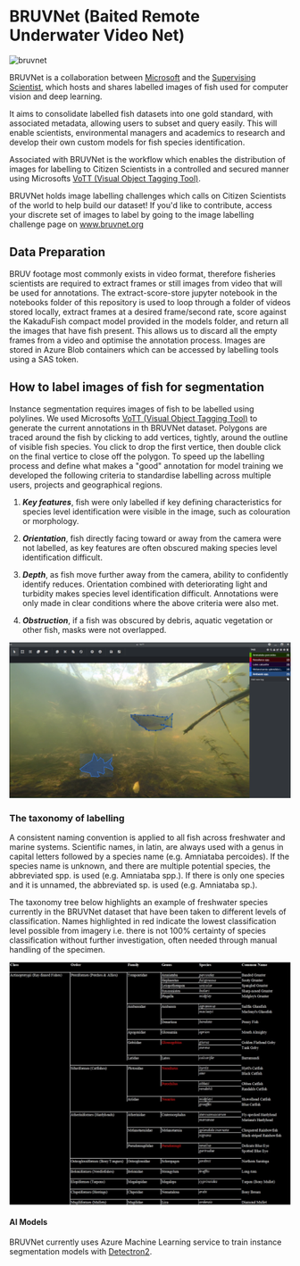 # BRUVNet (Baited Remote Underwater Video Net)

![bruvnet](https://github.com/ajansenn/BRUVNet/blob/master/BRUVNet%20Image.png)

BRUVNet is a collaboration between [Microsoft](https://www.microsoft.com/en-us/ai/ai-for-earth) and the [Supervising Scientist](http://environment.gov.au/science/supervising-scientist), which hosts and shares labelled images of fish used for computer vision and deep learning.   

It aims to consolidate labelled fish datasets into one gold standard, with associated metadata, allowing users to subset and query easily. This will enable scientists, environmental managers and academics to research and develop their own custom models for fish species identification.

Associated with BRUVNet is the workflow which enables the distribution of images for labelling to Citizen Scientists in a controlled and secured manner using Microsofts [VoTT (Visual Object Tagging Tool)](https://github.com/Microsoft/VoTT). 

BRUVNet holds image labelling challenges which calls on Citizen Scientists of the world to help build our dataset! If you'd like to contribute, access your discrete set of images to label by going to the image labelling challenge page on www.bruvnet.org


## Data Preparation

BRUV footage most commonly exists in video format, therefore fisheries scientists are required to extract frames or still images from video that will be used for annotations. The extract-score-store jupyter notebook in the notebooks folder of this repository is used to loop through a folder of videos stored locally, extract frames at a desired frame/second rate, score against the KakaduFish compact model provided in the models folder, and return all the images that have fish present. This allows us to discard all the empty frames from a video and optimise the annotation process. Images are stored in Azure Blob containers which can be accessed by labelling tools using a SAS token. 


## How to label images of fish for segmentation

Instance segmentation requires images of fish to be labelled using polylines. We used Microsofts [VoTT (Visual Object Tagging Tool)](https://github.com/Microsoft/VoTT) to generate the current annotations in th BRUVNet dataset. Polygons are traced around the fish by clicking to add vertices, tightly, around the outline of visible fish species. You click to drop the first vertice, then double click on the final vertice to close off the polygon. To speed up the labelling process and define what makes a "good" annotation for model training we developed the following criteria to standardise labelling across multiple users, projects and geographical regions.

1) **_Key features_**, fish were only labelled if key defining characteristics for species level identification were visible in the image, such as colouration or morphology. 

2) **_Orientation_**, fish directly facing toward or away from the camera were not labelled, as key features are often obscured making species level identification difficult. 

3) **_Depth_**, as fish move further away from the camera, ability to confidently identify reduces. Orientation combined with deteriorating light and turbidity makes species level identification difficult. Annotations were only made in clear conditions where the above criteria were also met.  

4) **_Obstruction_**, if a fish was obscured by debris, aquatic vegetation or other fish, masks were not overlapped.  

![annotations](https://github.com/ajansenn/BRUVNet/blob/master/VoTT%20Fish%20Annotations.PNG)


### The taxonomy of labelling

A consistent naming convention is applied to all fish across freshwater and marine systems. Scientific names, in latin, are always used with a genus in capital letters followed by a species name (e.g. Amniataba percoides). If the species name is unknown, and there are multiple potential species, the abbreviated spp. is used (e.g. Amniataba spp.). If there is only one species and it is unnamed, the abbreviated sp. is used (e.g. Amniataba sp.).

The taxonomy tree below highlights an example of freshwater species currently in the BRUVNet dataset that have been taken to different levels of classification. Names highlighted in red indicate the lowest classification level possible from imagery i.e. there is not 100% certainty of species classification without further investigation, often needed through manual handling of the specimen. 

![classification tree](https://github.com/ajansenn/BRUVNet/blob/master/Classification%20Tree1.jpg)

#### AI Models

BRUVNet currently uses Azure Machine Learning service to train instance segmentation models with [Detectron2](https://github.com/facebookresearch/detectron2). 

